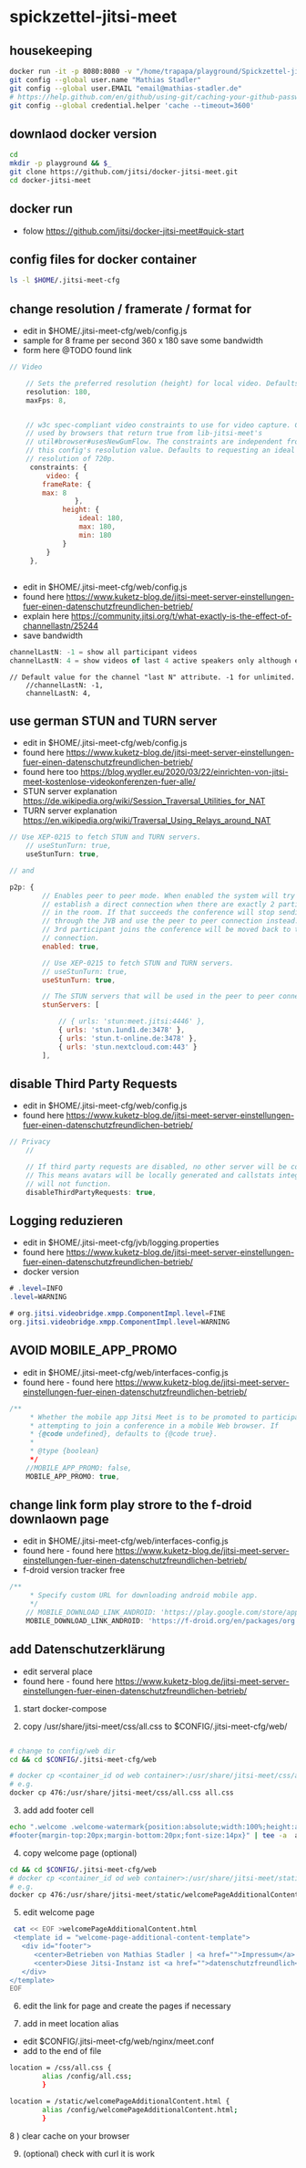 # spickzettel-jitsi-meet

## housekeeping

```bash
docker run -it -p 8080:8080 -v "/home/trapapa/playground/Spickzettel-jitsi-meet:/home/coder/project" -u "$(id -u):$(id -g)" codercom/code-server:latest
git config --global user.name "Mathias Stadler"
git config --global user.EMAIL "email@mathias-stadler.de"
# https://help.github.com/en/github/using-git/caching-your-github-password-in-git
git config --global credential.helper 'cache --timeout=3600'
```

## downlaod docker version

```bash
cd
mkdir -p playground && $_
git clone https://github.com/jitsi/docker-jitsi-meet.git
cd docker-jitsi-meet
```

## docker run

- folow https://github.com/jitsi/docker-jitsi-meet#quick-start

## config files for docker container

```bash
ls -l $HOME/.jitsi-meet-cfg
```



## change resolution / framerate / format for 

- edit in $HOME/.jitsi-meet-cfg/web/config.js
- sample for 8 frame per second 360 x 180 save some bandwidth
-  form here @TODO found link

```javascript
// Video

    // Sets the preferred resolution (height) for local video. Defaults to 720.
    resolution: 180,
    maxFps: 8,


    // w3c spec-compliant video constraints to use for video capture. Currently
    // used by browsers that return true from lib-jitsi-meet's
    // util#browser#usesNewGumFlow. The constraints are independent from
    // this config's resolution value. Defaults to requesting an ideal
    // resolution of 720p.
     constraints: {
         video: {
        frameRate: {
        max: 8
                },
             height: {
                 ideal: 180,
                 max: 180,
                 min: 180
             }
         }
     },

```

## 

- edit in $HOME/.jitsi-meet-cfg/web/config.js
- found here https://www.kuketz-blog.de/jitsi-meet-server-einstellungen-fuer-einen-datenschutzfreundlichen-betrieb/
- explain here https://community.jitsi.org/t/what-exactly-is-the-effect-of-channellastn/25244
- save bandwidth 

```javascript
channelLastN: -1 = show all participant videos
channelLastN: 4 = show videos of last 4 active speakers only although everyone has video enabled
```


```text
// Default value for the channel "last N" attribute. -1 for unlimited.
    //channelLastN: -1,
    channelLastN: 4,
```

## use german STUN and TURN server

- edit in $HOME/.jitsi-meet-cfg/web/config.js
- found here https://www.kuketz-blog.de/jitsi-meet-server-einstellungen-fuer-einen-datenschutzfreundlichen-betrieb/
- found here too https://blog.wydler.eu/2020/03/22/einrichten-von-jitsi-meet-kostenlose-videokonferenzen-fuer-alle/
- STUN server explanation https://de.wikipedia.org/wiki/Session_Traversal_Utilities_for_NAT
- TURN server explanation https://en.wikipedia.org/wiki/Traversal_Using_Relays_around_NAT

```javascript
// Use XEP-0215 to fetch STUN and TURN servers.
    // useStunTurn: true,
    useStunTurn: true,

// and

p2p: {
        // Enables peer to peer mode. When enabled the system will try to
        // establish a direct connection when there are exactly 2 participants
        // in the room. If that succeeds the conference will stop sending data
        // through the JVB and use the peer to peer connection instead. When a
        // 3rd participant joins the conference will be moved back to the JVB
        // connection.
        enabled: true,

        // Use XEP-0215 to fetch STUN and TURN servers.
        // useStunTurn: true,
        useStunTurn: true,

        // The STUN servers that will be used in the peer to peer connections
        stunServers: [

            // { urls: 'stun:meet.jitsi:4446' },
            { urls: 'stun.1und1.de:3478' },
            { urls: 'stun.t-online.de:3478' },
            { urls: 'stun.nextcloud.com:443' }
        ],
```

## disable Third Party Requests

- edit in $HOME/.jitsi-meet-cfg/web/config.js
- found here https://www.kuketz-blog.de/jitsi-meet-server-einstellungen-fuer-einen-datenschutzfreundlichen-betrieb/


```javascript
// Privacy
    //

    // If third party requests are disabled, no other server will be contacted.
    // This means avatars will be locally generated and callstats integration
    // will not function.
    disableThirdPartyRequests: true,
```


## Logging reduzieren

- edit in $HOME/.jitsi-meet-cfg/jvb/logging.properties
- found here https://www.kuketz-blog.de/jitsi-meet-server-einstellungen-fuer-einen-datenschutzfreundlichen-betrieb/
- docker version

```java
# .level=INFO
.level=WARNING

# org.jitsi.videobridge.xmpp.ComponentImpl.level=FINE
org.jitsi.videobridge.xmpp.ComponentImpl.level=WARNING
```

## AVOID MOBILE_APP_PROMO


- edit in $HOME/.jitsi-meet-cfg/web/interfaces-config.js
- found here - found here https://www.kuketz-blog.de/jitsi-meet-server-einstellungen-fuer-einen-datenschutzfreundlichen-betrieb/

```javascript
/**
     * Whether the mobile app Jitsi Meet is to be promoted to participants
     * attempting to join a conference in a mobile Web browser. If
     * {@code undefined}, defaults to {@code true}.
     *
     * @type {boolean}
     */
    //MOBILE_APP_PROMO: false,
    MOBILE_APP_PROMO: true,
```

## change link form play strore to the f-droid downlaown page

- edit in $HOME/.jitsi-meet-cfg/web/interfaces-config.js
- found here - found here https://www.kuketz-blog.de/jitsi-meet-server-einstellungen-fuer-einen-datenschutzfreundlichen-betrieb/
- f-droid version tracker free

```javascript
/**
     * Specify custom URL for downloading android mobile app.
     */
    // MOBILE_DOWNLOAD_LINK_ANDROID: 'https://play.google.com/store/apps/details?id=org.jitsi.meet',
    MOBILE_DOWNLOAD_LINK_ANDROID: 'https://f-droid.org/en/packages/org.jitsi.meet/'

```

## add Datenschutzerklärung

- edit serveral place
- found here - found here https://www.kuketz-blog.de/jitsi-meet-server-einstellungen-fuer-einen-datenschutzfreundlichen-betrieb/

1) start docker-compose

2) copy /usr/share/jitsi-meet/css/all.css to $CONFIG/.jitsi-meet-cfg/web/

```bash

# change to config/web dir
cd && cd $CONFIG/.jitsi-meet-cfg/web

# docker cp <container_id od web container>:/usr/share/jitsi-meet/css/all.css all.css
# e.g.
docker cp 476:/usr/share/jitsi-meet/css/all.css all.css
```

3) add add footer cell

```bash
echo ".welcome .welcome-watermark{position:absolute;width:100%;height:auto}
#footer{margin-top:20px;margin-bottom:20px;font-size:14px}" | tee -a  all.css 
```

4) copy welcome page (optional)

```bash
cd && cd $CONFIG/.jitsi-meet-cfg/web
# docker cp <container_id od web container>:/usr/share/jitsi-meet/static/welcomePageAdditionalContent.html welcomePageAdditionalContent.html
# e.g.
docker cp 476:/usr/share/jitsi-meet/static/welcomePageAdditionalContent.html welcomePageAdditionalContent.html

```

5) edit welcome page

```bash
 cat << EOF >welcomePageAdditionalContent.html
 <template id = "welcome-page-additional-content-template">
   <div id="footer"> 
      <center>Betrieben von Mathias Stadler | <a href="">Impressum</a> | <a href="">Datenschutzhinweis</a> | <a href="">Erste Hilfe bei Problemen</a></center>
      <center>Diese Jitsi-Instanz ist <a href="">datenschutzfreundlich</a> und nutzt <strong>nicht</strong> die Google STUN-Server.</center>
   </div>
</template>
EOF
```
6) edit the link for page and create the pages if necessary 

7) add in meet location alias

- edit $CONFIG/.jitsi-meet-cfg/web/nginx/meet.conf
- add to the end of file

```bash
location = /css/all.css {
        alias /config/all.css;
        }

location = /static/welcomePageAdditionalContent.html {
        alias /config/welcomePageAdditionalContent.html;
        }
```

8 ) clear cache on your browser


9) (optional) check with curl it is work


